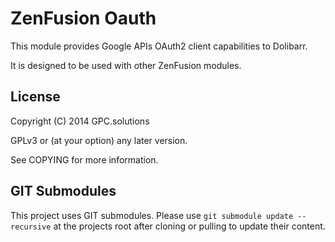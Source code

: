 ZenFusion Oauth
===============

This module provides Google APIs OAuth2 client capabilities to Dolibarr.

It is designed to be used with other ZenFusion modules.

License
-------

Copyright (C) 2014 GPC.solutions

GPLv3 or (at your option) any later version.

See COPYING for more information.

GIT Submodules
--------------

This project uses GIT submodules. Please use `git submodule update --recursive` at the projects root after cloning or pulling to update their content.
